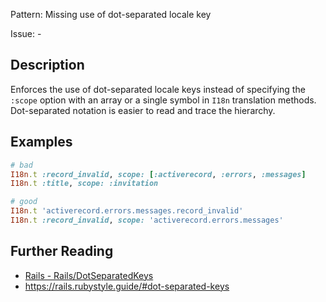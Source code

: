 Pattern: Missing use of dot-separated locale key

Issue: -

## Description

Enforces the use of dot-separated locale keys instead of specifying the `:scope` option
with an array or a single symbol in `I18n` translation methods.
Dot-separated notation is easier to read and trace the hierarchy.

## Examples

```ruby
# bad
I18n.t :record_invalid, scope: [:activerecord, :errors, :messages]
I18n.t :title, scope: :invitation

# good
I18n.t 'activerecord.errors.messages.record_invalid'
I18n.t :record_invalid, scope: 'activerecord.errors.messages'
```

## Further Reading

* [Rails - Rails/DotSeparatedKeys](https://docs.rubocop.org/rubocop-rails/cops_rails.html#railsdotseparatedkeys)
* https://rails.rubystyle.guide/#dot-separated-keys
